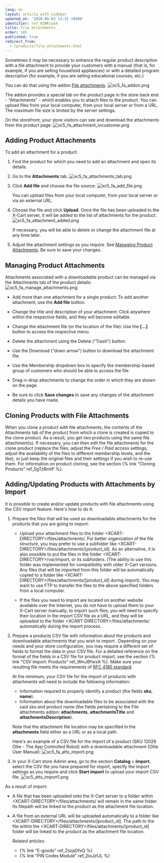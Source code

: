 ```yaml
---
lang: en
layout: article_with_sidebar
updated_at: '2018-05-03 13:31 +0400'
identifier: ref_0ZWKcob4
title: File attachments
order: 105
published: true
redirect_from:
  - /products/file_attachments.html
---
```

Sometimes it may be necessary to enhance the regular product description with a file attachment to provide your customers with a manual (that is, for example, if you are selling household appliances) or with a detailed program description (for example, if you are selling educational courses, etc.)

You can do that using the addon [File attachments](https://market.x-cart.com/addons/file-attachments.html). 
![xc5_fa_addon.png]({{site.baseurl}}/attachments/ref_0ZWKcob4/xc5_fa_addon.png)

The addon provides a special tab on the product page in the store back end -  "Attachments" - which enables you to attach files to the product. You can upload files from your local computer, from your local server or from a URL. The maximum file size is limited by the server settings.

On the storefront, your store visitors can see and download the attachments from the product page:
   ![xc5_fa_attachment_incustomer.png]({{site.baseurl}}/attachments/ref_0ZWKcob4/xc5_fa_attachment_incustomer.png)

## Adding Product Attachments

To add an attachment for a product:

1. Find the product for which you need to add an attachment and open its details.

2. Go to the **Attachments** tab. 
   ![xc5_fa_attachments_tab.png]({{site.baseurl}}/attachments/ref_0ZWKcob4/xc5_fa_attachments_tab.png)

3. Click **Add file** and choose the file source:
   ![xc5_fa_add_file.png]({{site.baseurl}}/attachments/ref_0ZWKcob4/xc5_fa_add_file.png)

   You can upload files from your local computer, from your local server or via an external URL. 

4. Choose the file and click **Upload**.  Once the file has been uploaded to the X-Cart server, it will be added to the list of attachments for the product:
   ![xc5_fa_attachment_added.png]({{site.baseurl}}/attachments/ref_0ZWKcob4/xc5_fa_attachment_added.png)

   If necessary, you will be able to delete or change the attachment file at any time later.

5. Adjust the attachment settings as you require. See [Managing Product Attachments](#managing-product-attachments). Be sure to save your changes.

## Managing Product Attachments

Attachments associated with a downloadable product can be managed via the Attachments tab of the product details:
   ![xc5_fa_manage_attachments.png]({{site.baseurl}}/attachments/ref_0ZWKcob4/xc5_fa_manage_attachments.png)

   * Add more than one attachment for a single product: To add another attachment, use the **Add file** button.
   
   * Change the title and description of your attachment: Click anywhere within the respective fields, and they will become editable.
   
   * Change the attachment file (or the location of the file): Use the **[...]** button to access the respective menu.
     
   * Delete the attachment using the Delete ("Trash") button.
   
   * Use the Download ("down arrow") button to download the attachment file.
   
   * Use the Membership dropdown box to specify the membership-based group of customers who should be able to access the file.
   
   * Drag-n-drop attachments to change the order in which they are shown on the page.
   
   * Be sure to click **Save changes** to save any changes of the attachment details you have made.

## Cloning Products with File Attachments
When you clone a product with file attachments, the contents of the Attachments tab of the product from which a clone is created is copied to the clone product. As a result, you get two products using the same file attachment(s). If necessary, you can then edit the file attachments for the clone product (replace the files, adjust the _Free_ / _Paid_ access settings, adjust the availability of the files to different membership levels, and the like), or just keep the original files and their settings if you wish to re-use them. For information on product cloning, see the section {% link "Cloning Products" ref_5gTzBmtP %}.
   
## Adding/Updating Products with Attachments by Import  
It is possible to create and/or update products with file attachments using the CSV import feature. Here's how to do it:

1. Prepare the files that will be used as downloadable attachments for the products that you are going to import:

   * Upload your attachment files to the folder &lt;XCART-DIRECTORY&gt;/files/attachments/. For better organization of the file structure, you may prefer to use a subfolder like &lt;XCART-DIRECTORY&gt;/files/attachments/[product_id]. As an alternative, it is also possible to put the files in the folder &lt;XCART-DIRECTORY&gt;/var/import, or its subfolders. (The ability to use this folder was implemented for compatibility with older X-Cart versions. Any files that will be imported from this folder will be automatically copied to a folder like &lt;XCART-DIRECTORY&gt;/files/attachments/[product_id] during import). You may want to use FTP to transfer the files to the above specified folders from a local computer. 
     
   * If the files you need to import are located on another website available over the Internet, you do not have to upload them to your X-Cart server manually; to import such files, you will need to specify their location in the import CSV file as a URL, and they will be uploaded to the folder &lt;XCART-DIRECTORY&gt;/files/attachments/ automatically during the import process. 

2. Prepare a products CSV file with information about the products and downloadable attachments that you wish to import . Depending on your needs and your store configuration, you may require a different set of fields to format the data in your CSV file. For a detailed reference on the format of the fields in a CSV file for product import, see the section {% link "CSV Import: Products" ref_WmJBfwxA %}. Make sure your resulting file meets the requirements of [RFC 4180 standard](https://en.wikipedia.org/wiki/Comma-separated_values#RFC_4180_standard). 

   At the minimum, your CSV file for the import of products with attachments will need to include the following information:
   * Information required to properly identify a product (the fields **sku**, **name**).
   * Information about the downloadable files to be associated with the said sku and product name (the fields pertaining to the File attachments addon: **attachments**, **attachmentsTitle** and **attachmentsDescription**).
   
   Note that the attachment file location may be specified in the **attachments** field either as a URL or as a local path. 
   
   Here's an example of a CSV file for the import of a product (SKU 12026 Ollie - The App Controlled Robot) with a downloadable attachment (Ollie User Manual):
   ![xc5_fa_atts_import.png]({{site.baseurl}}/attachments/ref_0ZWKcob4/xc5_fa_atts_import.png)
   
3. In your X-Cart store Admin area, go to the section **Catalog** > **Import**, select the CSV file you have prepared for import, specify the import settings as you require and click **Start import** to upload your import CSV file.
   ![xc5_atts_import1.png]({{site.baseurl}}/attachments/ref_0ZWKcob4/xc5_atts_import1.png)

As a result of import:
* A file that has been uploaded onto the X-Cart server to a folder within &lt;XCART-DIRECTORY>/files/attachments/ will remain in the same folder. Its filepath will be linked to the product as the attachment file location. 
* A file from an external URL will be uploaded automatically to a folder like &lt;XCART-DIRECTORY&gt;/files/attachments/[product_id]. The path to the file within the &lt;XCART-DIRECTORY&gt;/files/attachments/[product_id] folder will be linked to the product as the attachment file location.    
  
  _Related articles:_
     
  * {% link "E-goods" ref_ZszpDfxQ %}
  * {% link "PIN Codes Module" ref_2ioJzfJL %}
